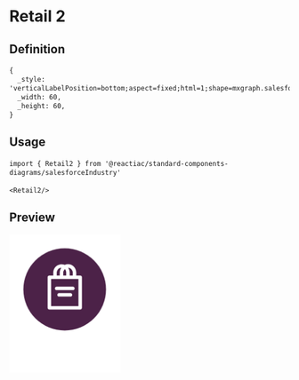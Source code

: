 # Retail 2

## Definition

```
{
  _style: 'verticalLabelPosition=bottom;aspect=fixed;html=1;shape=mxgraph.salesforce.retail2;',
  _width: 60,
  _height: 60,
}
```

## Usage

```
import { Retail2 } from '@reactiac/standard-components-diagrams/salesforceIndustry'

<Retail2/>
```

## Preview

<img src="./retail-2.png" width="200"/>
